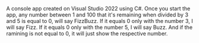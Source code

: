A console app created on Visual Studio 2022 using C#.
Once you start the app, any number between 1 and 100 that it's remaining when divided by 3 and 5 is equal to 0, will say FizzBuzz.
If it equals 0 only with the number 3, I will say Fizz.
If it equals 0 only with the number 5, I will say Buzz.
And if the ramining is not equal to 0, it will just show the respective number.
